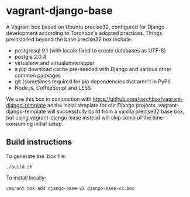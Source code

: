 vagrant-django-base
===================

A Vagrant box based on Ubuntu precise32, configured for Django development
according to Torchbox's adopted practices. Things preinstalled beyond the base
precise32 box include:

* postgresql 9.1 (with locale fixed to create databases as UTF-8)
* postgis 2.0.4
* virtualenv and virtualenvwrapper
* a pip download cache pre-seeded with Django and various other common packages
* git (sometimes required for pip dependencies that aren't in PyPI)
* Node.js, CoffeeScript and LESS

We use this box in conjunction with https://github.com/torchbox/vagrant-django-template
as the initial template for our Django projects. vagrant-django-template will
successfully build from a vanilla precise32 base box, but using vagrant-django-base
instead will skip some of the time-consuming initial setup.

Build instructions
------------------
To generate the .box file:

    ./build.sh

To install locally:

    vagrant box add django-base-v2 django-base-v2.box
